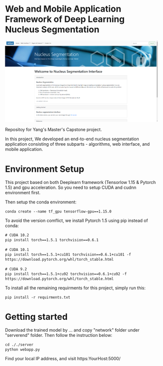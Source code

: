 # Web and Mobile Application Framework of Deep Learning Nucleus Segmentation 

<img src="index.png">

Repositoy for Yang's Master's Capstone project. 

In this project, We developed an end-to-end nucleus segmentation application consisting of three subparts - algorithms, web interface, and mobile application. 


# Environment Setup

This project based on both Deeplearn framework (Tensorlow 1.15 & Pytorch 1.5) and gpu acceleration. So you need to setup CUDA and cudnn environment first.

Then setup the conda environment:

```
conda create --name tf_gpu tensorflow-gpu==1.15.0 
```

To avoid the version comflict, we install Pytorch 1.5 using pip instead of conda:

```
# CUDA 10.2
pip install torch==1.5.1 torchvision==0.6.1

# CUDA 10.1
pip install torch==1.5.1+cu101 torchvision==0.6.1+cu101 -f https://download.pytorch.org/whl/torch_stable.html

# CUDA 9.2
pip install torch==1.5.1+cu92 torchvision==0.6.1+cu92 -f https://download.pytorch.org/whl/torch_stable.html
```

To install all the remaining requirments for this project, simply run this: 
```
pip install -r requirments.txt 
```


# Getting started

Download the trained model by ... and copy "network" folder under "serverend" folder. Then follow the instruction below:

```
cd ././server
python webapp.py
```

Find your local IP address, and visit https:YourHost:5000/

